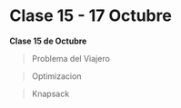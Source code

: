 # Clase 15 - 17 Octubre

**Clase 15 de Octubre**

> Problema del Viajero

> Optimizacion

> Knapsack 